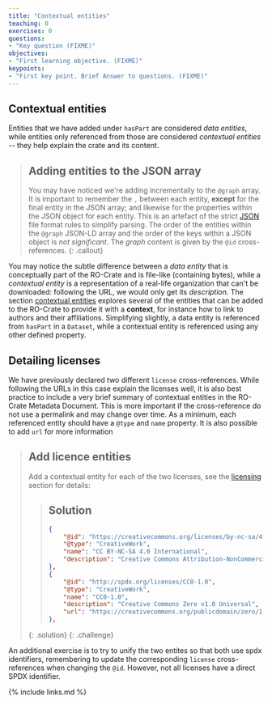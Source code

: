 ```yaml
---
title: "Contextual entities"
teaching: 0
exercises: 0
questions:
- "Key question (FIXME)"
objectives:
- "First learning objective. (FIXME)"
keypoints:
- "First key point. Brief Answer to questions. (FIXME)"
---
```




## Contextual entities

Entities that we have added under `hasPart` are considered _data entities_, while entities only referenced from those are considered _contextual entities_ -- they help explain the crate and its content.

> ## Adding entities to the JSON array
>
> You may have noticed we're adding incrementally to the `@graph` array. It is important to remember the `,` between each entity, **except** for the final entity in the JSON array; and likewise for the properties within the JSON object for each entity. This is an artefact of the strict [JSON](https://www.json.org/) file format rules to simplify parsing. The order of the entities within the `@graph` JSON-LD array and the order of the keys within a JSON object is _not significant_. The _graph_ content is given by the `@id` cross-references.
{: .callout}

You may notice the subtle difference between a _data entity_ that is conceptually part of the RO-Crate and is file-like (containing bytes), while a _contextual entity_ is a representation of a real-life organization that can't be downloaded: following the URL, we would only get its _description_. The section [contextual entities](https://www.researchobject.org/ro-crate/1.1/contextual-entities.html) explores several of the entities that can be added to the RO-Crate to provide it with a **context**, for instance how to link to authors and their affiliations.  Simplifying slightly, a data entity is referenced from `hasPart` in a `Dataset`, while a contextual entity is referenced using any other defined property.

## Detailing licenses

We have previously declared two different `license` cross-references. While following the URLs in this case explain the licenses well, it is also best practice to include a very brief summary of contextual entities in the RO-Crate Metadata Document. This is more important if the cross-reference do not use a permalink and may change over time. As a minimum, each referenced entity should have a `@type` and `name` property. It is also possible to add `url` for more information

> ## Add licence entities
>
> Add a contextual entity for each of the two licenses, see the [licensing](https://www.researchobject.org/ro-crate/1.1/contextual-entities.html#licensing-access-control-and-copyright) section for details:
> 
> > ## Solution
> > ```json
> > {
> >     "@id": "https://creativecommons.org/licenses/by-nc-sa/4.0/",
> >     "@type": "CreativeWork",
> >     "name": "CC BY-NC-SA 4.0 International",
> >     "description": "Creative Commons Attribution-NonCommercial-ShareAlike 4.0 International"
> > },    
> > {
> >     "@id": "http://spdx.org/licenses/CC0-1.0",
> >     "@type": "CreativeWork",
> >     "name": "CC0-1.0",
> >     "description": "Creative Commons Zero v1.0 Universal",
> >     "url": "https://creativecommons.org/publicdomain/zero/1.0/"
> > },  
> > ```
> {: .solution}
{: .challenge}


An additional exercise is to try to unify the two entites so that both use spdx identifiers, remembering to update the corresponding `license` cross-references when changing the `@id`. However, not all licenses have a direct SPDX identifier.



{% include links.md %}

